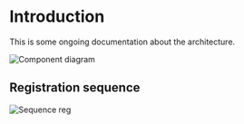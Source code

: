 # Introduction

This is some ongoing documentation about the architecture.

![Component diagram](http://www.plantuml.com/plantuml/proxy?src=https://raw.githubusercontent.com/dedis/hbt/main/docs/assets/components.puml)

## Registration sequence

![Sequence reg](http://www.plantuml.com/plantuml/proxy?src=https://raw.githubusercontent.com/dedis/hbt/main/docs/assets/seq-registration.puml)
